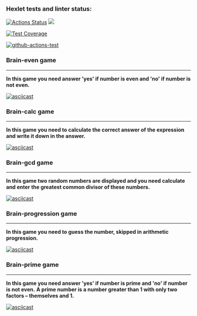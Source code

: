 ### Hexlet tests and linter status:
[![Actions Status](https://github.com/Shamilist/frontend-project-lvl1/workflows/hexlet-check/badge.svg)](https://github.com/Shamilist/frontend-project-lvl1/actions)
<a href="https://codeclimate.com/github/codeclimate/codeclimate/maintainability"><img src="https://api.codeclimate.com/v1/badges/a99a88d28ad37a79dbf6/maintainability" /></a>

[![Test Coverage](https://api.codeclimate.com/v1/badges/a99a88d28ad37a79dbf6/test_coverage)](https://codeclimate.com/github/codeclimate/codeclimate/test_coverage)

[![github-actions-test](https://github.com/Shamilist/frontend-project-lvl1/actions/workflows/github-actions-test/badge.svg)](https://github.com/Shamilist/frontend-project-lvl1/actions)

<!-- game is even -->
### Brain-even game
***
**In this game you need answer 'yes' if number is even and 'no' if number is not even.**

[![asciicast](https://asciinema.org/a/442773.svg)](https://asciinema.org/a/442773)



<!-- game is calc -->
### Brain-calc game
***
**In this game you need to calculate the correct answer of the expression and write it down in the answer.**

[![asciicast](https://asciinema.org/a/XKAUdAQy8UrXK382EsYpzBOC4.svg)](https://asciinema.org/a/XKAUdAQy8UrXK382EsYpzBOC4)



<!-- game is gcd -->
### Вrain-gcd game
***
**In this game two random numbers are displayed and you need calculate and enter the greatest common divisor of these numbers.**

[![asciicast](https://asciinema.org/a/J7l6FU73IgcuesCCbam48q05K.svg)](https://asciinema.org/a/J7l6FU73IgcuesCCbam48q05K)



<!-- game is progression -->
### Brain-progression game
***
**In this game you need to guess the number, skipped in arithmetic progression.**

[![asciicast](https://asciinema.org/a/egEGVUdryjCP8ED7XQODf9MjQ.svg)](https://asciinema.org/a/egEGVUdryjCP8ED7XQODf9MjQ)



<!-- game is prime -->
### Brain-prime game
***
**In this game you need answer 'yes' if number is prime and 'no' if number is not even.**
**A prime number is a number greater than 1 with only two factors – themselves and 1.**

[![asciicast](https://asciinema.org/a/HQfB7tma5oIXeFVkPpG8IAG58.svg)](https://asciinema.org/a/HQfB7tma5oIXeFVkPpG8IAG58)

